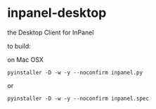 # inpanel-desktop

the Desktop Client for InPanel

to build:

on Mac OSX

```shell
pyinstaller -D -w -y --noconfirm inpanel.py
```

or

```shell
pyinstaller -D -w -y --noconfirm inpanel.spec
```

